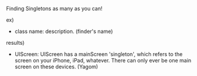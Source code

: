 
Finding Singletons as many as you can!

ex)

- class name: description. (finder's name)

results)
- UIScreen: UIScreen has a mainScreen 'singleton', which refers to the screen on your iPhone, iPad, whatever. 
  There can only ever be one main screen on these devices. (Yagom)

